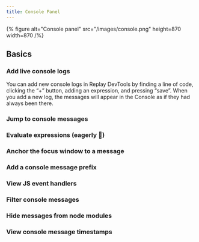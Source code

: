 ```yaml
---
title: Console Panel
---
```

{% figure
    alt="Console panel"
    src="/images/console.png"
    height=870
    width=870
/%}

## Basics

### Add live console logs

You can add new console logs in Replay DevTools by finding a line of code, clicking the “+” button, adding an expression, and pressing “save”. When you add a new log, the messages will appear in the Console as if they had always been there.

### Jump to console messages

### Evaluate expressions (eagerly 🙂)

### Anchor the focus window to a message

### Add a console message prefix

### View JS event handlers

### Filter console messages

### Hide messages from node modules

### View console message timestamps